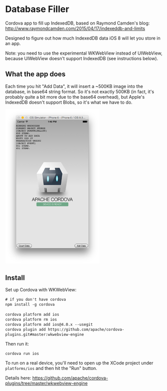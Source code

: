 Database Filler
=========

Cordova app to fill up IndexedDB, based on Raymond Camden's blog: http://www.raymondcamden.com/2015/04/17/indexeddb-and-limits

Designed to figure out how much IndexedDB data iOS 8 will let you store in an app.

Note: you need to use the experimental WKWebView instead of UIWebView, because UIWebView
doesn't support IndexedDB (see instructions below).

What the app does
---

Each time you hit "Add Data", it will insert a ~500KB image into the database, in base64 string format. So it's not exactly 500KB (in fact, it's probably quite a bit more due to the base64 overhead), but Apple's IndexedDB doesn't support Blobs, so it's what we have to do.

<img alt="screenshot" src="screenshot.png" width=300/>

Install
---

Set up Cordova with WKWebView:

```
# if you don't have cordova
npm install -g cordova

cordova platform add ios
cordova platform rm ios
cordova platform add ios@4.0.x --usegit
cordova plugin add https://github.com/apache/cordova-plugins.git#master:wkwebview-engine
```

Then run it:

```
cordova run ios
```

To run on a real device, you'll need to open up the XCode project under `platforms/ios` and then hit the "Run" button.

Details here: https://github.com/apache/cordova-plugins/tree/master/wkwebview-engine
